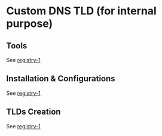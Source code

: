 # Custom DNS TLD (for internal purpose)

## Tools ##
See [registry-1](registry-1)

## Installation & Configurations ##
See [registry-1](registry-1)

## TLDs Creation ##
See [registry-1](registry-1)

